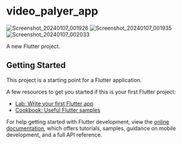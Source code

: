 # video_palyer_app

![Screenshot_20240107_001926](https://github.com/mosharof00/Video-Player-app/assets/118794820/55439b96-851a-455b-b40a-534fe77c7434)
![Screenshot_20240107_001935](https://github.com/mosharof00/Video-Player-app/assets/118794820/c35d92ac-c935-4c3c-87fe-3e1903d6363a)
![Screenshot_20240107_002033](https://github.com/mosharof00/Video-Player-app/assets/118794820/03ce5dfa-f5e0-4e5b-8224-d64cca0d5b9f)

A new Flutter project.

## Getting Started

This project is a starting point for a Flutter application.

A few resources to get you started if this is your first Flutter project:

- [Lab: Write your first Flutter app](https://docs.flutter.dev/get-started/codelab)
- [Cookbook: Useful Flutter samples](https://docs.flutter.dev/cookbook)

For help getting started with Flutter development, view the
[online documentation](https://docs.flutter.dev/), which offers tutorials,
samples, guidance on mobile development, and a full API reference.
